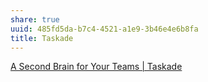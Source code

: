 ```yaml
---
share: true
uuid: 485fd5da-b7c4-4521-a1e9-3b46e4e6b8fa
title: Taskade
---
```

[A Second Brain for Your Teams | Taskade](https://www.taskade.com/)
